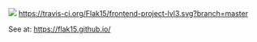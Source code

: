 

<a href="https://codeclimate.com/github/Flak15/frontend-project-lvl3/maintainability"><img src="https://api.codeclimate.com/v1/badges/18b0c91ab4ac0b30534c/maintainability" /></a>
<img>https://travis-ci.org/Flak15/frontend-project-lvl3.svg?branch=master</img>

See at: https://flak15.github.io/
